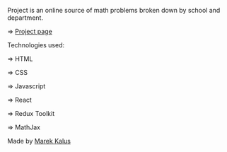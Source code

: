 Project is an online source of math problems broken down by school and department.

=> [Project page](https://mk-react-hw-07-phonebook.netlify.app/)

Technologies used:

=> HTML

=> CSS

=> Javascript

=> React

=> Redux Toolkit

=> MathJax



Made by [Marek Kalus](www.linkedin.com/in/marek-kalus-61a240247)
